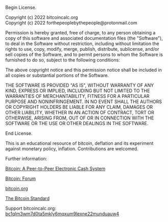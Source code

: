 Begin License.


<p style="text-align: left;">
Copyright (c) 2022 bitcoincalc.org
<br>
Copyright (c) 2022 forthepeoplebythepeople@protonmail.com
</p>


<p>
Permission is hereby granted, free of charge, to any person obtaining a copy of this software and associated documentation files (the "Software"), to deal in the Software without restriction, including without limitation the rights to use, copy, modify, merge, publish, distribute, sublicense, and/or sell copies of the Software, and to permit persons to whom the Software is furnished to do so, subject to the following conditions:


<p>
The above copyright notice and this permission notice shall be included in all copies or substantial portions of the Software.


<p>
THE SOFTWARE IS PROVIDED "AS IS", WITHOUT WARRANTY OF ANY KIND, EXPRESS OR IMPLIED, INCLUDING BUT NOT LIMITED TO THE WARRANTIES OF MERCHANTABILITY, FITNESS FOR A PARTICULAR PURPOSE AND NONINFRINGEMENT. IN NO EVENT SHALL THE AUTHORS OR COPYRIGHT HOLDERS BE LIABLE FOR ANY CLAIM, DAMAGES OR OTHER LIABILITY, WHETHER IN AN ACTION OF CONTRACT, TORT OR OTHERWISE, ARISING FROM, OUT OF OR IN CONNECTION WITH THE SOFTWARE OR THE USE OR OTHER DEALINGS IN THE SOFTWARE.


<p>
End License.


<p>
This is an educational resource of bitcoin, deflation and its experiment against monetary policy, inflation. Contributions are welcomed. 


<p>
Further information:


<p>
<a href="bitcoin.pdf" target="_blank" rel="noopener noreferrer">Bitcoin: A Peer-to-Peer Electronic Cash System</a>


<p>
<a href="https://bitcointalk.org" target="_blank" rel="noopener noreferrer">Bitcoin: Forum</a>


<p>
<a href="https://bitcoin.org/" target="_blank" rel="noopener noreferrer">bitcoin.org</a>


<p>
<a href="https://saifedean.com/thebitcoinstandard/" target="_blank" rel="noopener noreferrer">The Bitcoin Standard</a>


<p>
Support bitcoincalc.org:


<br>
<a href="bitcoin:bc1qlm3wm7d0ta5mkly6mqxum9lexne22munduauw4">bc1qlm3wm7d0ta5mkly6mqxum9lexne22munduauw4</a>